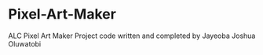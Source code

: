 # Pixel-Art-Maker
ALC Pixel Art Maker Project
code written and completed by Jayeoba Joshua Oluwatobi

